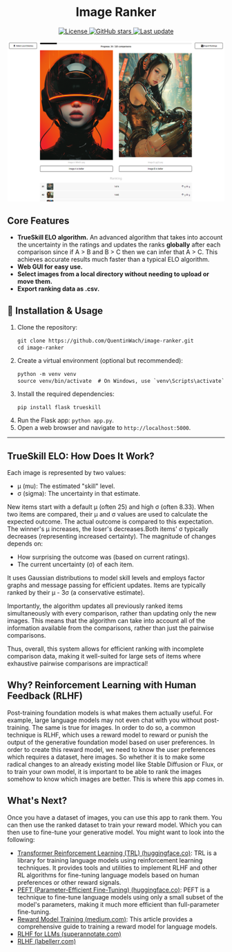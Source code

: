 <div align="center">
  <h1>Image Ranker</h1>
  <p>
    <a href="https://opensource.org/licenses/MIT">
      <img src="https://img.shields.io/github/license/QuentinWach/image-ranker" alt="License">
    </a>
    <a href="https://github.com/QuentinWach/1v1-image-ranker/stargazers">
      <img src="https://img.shields.io/github/stars/QuentinWach/image-ranker" alt="GitHub stars">
    </a>
    <a href="https://github.com/QuentinWach/1v1-image-ranker/commits/main">
      <img src="https://img.shields.io/github/last-commit/QuentinWach/image-ranker" alt="Last update">
    </a>
  </p>
</div>

![alt text](static/header.png)

## Core Features
- **TrueSkill ELO algorithm.** An advanced algorithm that takes into account the uncertainty in the ratings and updates the ranks **globally** after each comparison since if A > B and B > C then we can infer that A > C. This achieves accurate results much faster than a typical ELO algorithm.
- **Web GUI for easy use.**
- **Select images from a local directory without needing to upload or move them.**
- **Export ranking data as .csv.**

<!--
## Additional Features
- **Eliminate images from the ranking process for even faster results.**


- **Import corresponding text-prompts for each image.**
- **Change the ELO algorithm's parameters.**
-->
## 🚀 Installation & Usage
1. Clone the repository:
   ```
   git clone https://github.com/QuentinWach/image-ranker.git
   cd image-ranker
   ```
2. Create a virtual environment (optional but recommended):
   ```
   python -m venv venv
   source venv/bin/activate  # On Windows, use `venv\Scripts\activate`
   ```
3. Install the required dependencies:
   ```
   pip install flask trueskill
   ```
4. Run the Flask app: `python app.py`.
5. Open a web browser and navigate to `http://localhost:5000`.

---
## TrueSkill ELO: How Does It Work?
Each image is represented by two values:
- μ (mu): The estimated "skill" level.
- σ (sigma): The uncertainty in that estimate.

New items start with a default μ (often 25) and high σ (often 8.33). When two items are compared, their μ and σ values are used to calculate the expected outcome. The actual outcome is compared to this expectation. The winner's μ increases, the loser's decreases.Both items' σ typically decreases (representing increased certainty). The magnitude of changes depends on:
- How surprising the outcome was (based on current ratings).
- The current uncertainty (σ) of each item.

It uses Gaussian distributions to model skill levels and employs factor graphs and message passing for efficient updates. Items are typically ranked by their μ - 3σ (a conservative estimate).

Importantly, the algorithm updates all previously ranked items simultaneously with every comparison, rather than updating only the new images. This means that the algorithm can take into account all of the information available from the comparisons, rather than just the pairwise comparisons.

Thus, overall, this system allows for efficient ranking with incomplete comparison data, making it well-suited for large sets of items where exhaustive pairwise comparisons are impractical!

## Why? Reinforcement Learning with Human Feedback (RLHF)
Post-training foundation models is what makes them actually useful. For example, large language models may not even chat with you without post-training. The same is true for images. In order to do so, a common technique is RLHF, which uses a reward model to reward or punish the output of the generative foundation model based on user preferences. In order to create this reward model, we need to know the user preferences which requires a dataset, here images. So whether it is to make some radical changes to an already existing model like Stable Diffusion or Flux, or to train your own model, it is important to be able to rank the images somehow to know which images are better. This is where this app comes in.

## What's Next?
Once you have a dataset of images, you can use this app to rank them. You can then use the ranked dataset to train your reward model. Which you can then use to fine-tune your generative model. You might want to look into the following:
+ [Transformer Reinforcement Learning (TRL) (huggingface.co)](https://huggingface.co/docs/trl/main/en/index): TRL is a library for training language models using reinforcement learning techniques. It provides tools and utilities to implement RLHF and other RL algorithms for fine-tuning language models based on human preferences or other reward signals.
+ [PEFT (Parameter-Efficient Fine-Tuning) (huggingface.co)](https://huggingface.co/blog/trl-peft): PEFT is a technique to fine-tune language models using only a small subset of the model's parameters, making it much more efficient than full-parameter fine-tuning.
+ [Reward Model Training (medium.com)](https://medium.com/towards-generative-ai/reward-model-training-2209d1befb5f): This article provides a comprehensive guide to training a reward model for language models.
+ [RLHF for LLMs (superannotate.com)](https://www.superannotate.com/blog/rlhf-for-llm)
+ [RLHF (labellerr.com)](https://www.labellerr.com/blog/reinforcement-learning-from-human-feedback/)



<!--
## ELO: How Does It Work?
The typical ELO algorithm can be used to rank images based on pairwise comparisons. Here's how it works:

1. **Initialization**: 
   - Each image starts with an initial rating (default: 1400).
   - A K-factor (default: 32) determines the maximum change in rating after each comparison.

2. **Rating Calculation**:
   - When two images are compared, their current ratings are used to calculate the expected outcome.
   - The formula for expected score is: 1 / (1 + 10^((opponent_rating - player_rating) / 400))

3. **Rating Update**:
   - After each comparison, the ratings of both images are updated.
   - The winner's rating increases, and the loser's rating decreases.
   - The amount of change depends on the expected outcome and the actual outcome.
   - New Rating = Old Rating + K * (Actual Outcome - Expected Outcome)
     - Actual Outcome is 1 for the winner and 0 for the loser.

4. **Tracking Statistics**:
   - The system keeps track of the number of comparisons for each image.
   - It also counts upvotes (wins) and downvotes (losses) for each image.
   - Ensures that each image is compared against every other image exactly once which is necessary for the algorithm to converge. (Shown as a progress bar in the web app.)

5. **Ranking**:
   - Images are ranked based on their current ELO rating.
   - The `get_rankings()` method returns a sorted list of images by their ratings.

This implementation ensures that images consistently chosen as better will rise in the rankings, while those consistently chosen as worse will fall. The system is self-correcting and allows for dynamic changes in rankings as more comparisons are made.

-->